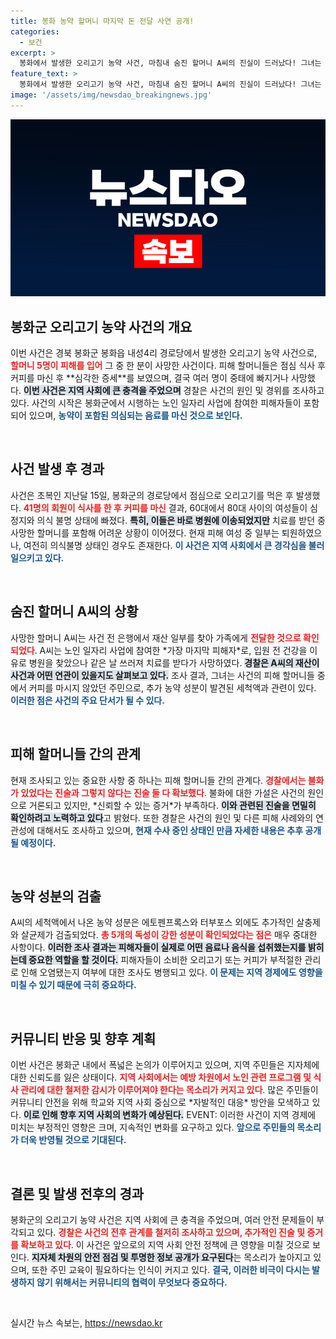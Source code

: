 ```yaml
---
title: 봉화 농약 할머니 마지막 돈 전달 사연 공개!
categories:
  - 보건
excerpt: >
  봉화에서 발생한 오리고기 농약 사건, 마침내 숨진 할머니 A씨의 진실이 드러났다! 그녀는 은행에서 가족에게 돈을 전달 후 쓰러져 치료받다 사망했으며, 사건의 숨은 단서들이 밝혀지고 있다. 클릭해서 자세한 경과를 확인하세요!
feature_text: >
  봉화에서 발생한 오리고기 농약 사건, 마침내 숨진 할머니 A씨의 진실이 드러났다! 그녀는 은행에서 가족에게 돈을 전달 후 쓰러져 치료받다 사망했으며, 사건의 숨은 단서들이 밝혀지고 있다. 클릭해서 자세한 경과를 확인하세요!
image: '/assets/img/newsdao_breakingnews.jpg'
---
```


<p><img src="/assets/img/newsdao_breakingnews.jpg" alt="cryptoinkorea 속보" /></p>

<h2 data-ke-size="size26">봉화군 오리고기 농약 사건의 개요</h2>

<p data-ke-size="size16">이번 사건은 경북 봉화군 봉화읍 내성4리 경로당에서 발생한 오리고기 농약 사건으로, <b><span style="color: #ee2323;">할머니 5명이 피해를 입어</span></b> 그 중 한 분이 사망한 사건이다. 피해 할머니들은 점심 식사 후 커피를 마신 후 **심각한 증세**를 보였으며, 결국 여러 명이 중태에 빠지거나 사망했다. <b><span style="background-color: #21538527;">이번 사건은 지역 사회에 큰 충격을 주었으며</span></b> 경찰은 사건의 원인 및 경위를 조사하고 있다. 사건의 시작은 봉화군에서 시행하는 노인 일자리 사업에 참여한 피해자들이 포함되어 있으며, <b><span style="color: #1a5490;">농약이 포함된 의심되는 음료를 마신 것으로 보인다.</span></b></p>

<p data-ke-size="size16">&nbsp;</p>

<h2 data-ke-size="size26">사건 발생 후 경과</h2>

<p data-ke-size="size16">사건은 초복인 지난달 15일, 봉화군의 경로당에서 점심으로 오리고기를 먹은 후 발생했다. <b><span style="color: #ee2323;">41명의 회원이 식사를 한 후 커피를 마신</span></b> 결과, 60대에서 80대 사이의 여성들이 심정지와 의식 불명 상태에 빠졌다. <b><span style="background-color: #21538527;">특히, 이들은 바로 병원에 이송되었지만</span></b> 치료를 받던 중 사망한 할머니를 포함해 어려운 상황이 이어졌다. 현재 피해 여성 중 일부는 퇴원하였으나, 여전히 의식불명 상태인 경우도 존재한다. <b><span style="color: #1a5490;">이 사건은 지역 사회에서 큰 경각심을 불러일으키고 있다.</span></b></p>

<p data-ke-size="size16">&nbsp;</p>

<h2 data-ke-size="size26">숨진 할머니 A씨의 상황</h2>

<p data-ke-size="size16">사망한 할머니 A씨는 사건 전 은행에서 재산 일부를 찾아 가족에게 <b><span style="color: #ee2323;">전달한 것으로 확인되었다</span></b>. A씨는 노인 일자리 사업에 참여한 *가장 마지막 피해자*로, 입원 전 건강을 이유로 병원을 찾았으나 같은 날 쓰러져 치료를 받다가 사망하였다. <b><span style="background-color: #21538527;">경찰은 A씨의 재산이 사건과 어떤 연관이 있을지도 살펴보고 있다.</span></b> 조사 결과, 그녀는 사건의 피해 할머니들 중에서 커피를 마시지 않았던 주민으로, 추가 농약 성분이 발견된 세척액과 관련이 있다. <b><span style="color: #1a5490;">이러한 점은 사건의 주요 단서가 될 수 있다.</span></b></p>

<p data-ke-size="size16">&nbsp;</p>

<h2 data-ke-size="size26">피해 할머니들 간의 관계</h2>

<p data-ke-size="size16">현재 조사되고 있는 중요한 사항 중 하나는 피해 할머니들 간의 관계다. <b><span style="color: #ee2323;">경찰에서는 불화가 있었다는 진술과 그렇지 않다는 진술 둘 다 확보했다</span></b>. 불화에 대한 가설은 사건의 원인으로 거론되고 있지만, *신뢰할 수 있는 증거*가 부족하다. <b><span style="background-color: #21538527;">이와 관련된 진술을 면밀히 확인하려고 노력하고 있다</span></b>고 밝혔다. 또한 경찰은 사건의 원인 및 다른 피해 사례와의 연관성에 대해서도 조사하고 있으며, <b><span style="color: #1a5490;">현재 수사 중인 상태인 만큼 자세한 내용은 추후 공개될 예정이다.</span></b></p>

<p data-ke-size="size16">&nbsp;</p>

<h2 data-ke-size="size26">농약 성분의 검출</h2>

<p data-ke-size="size16">A씨의 세척액에서 나온 농약 성분은 에토펜프록스와 터부포스 외에도 추가적인 살충제와 살균제가 검출되었다. <b><span style="color: #ee2323;">총 5개의 독성이 강한 성분이 확인되었다는 점은</span></b> 매우 중대한 사항이다. <b><span style="background-color: #21538527;">이러한 조사 결과는 피해자들이 실제로 어떤 음료나 음식을 섭취했는지를 밝히는데 중요한 역할을 할 것이다.</span></b> 피해자들이 소비한 오리고기 또는 커피가 부적절한 관리로 인해 오염됐는지 여부에 대한 조사도 병행되고 있다. <b><span style="color: #1a5490;">이 문제는 지역 경제에도 영향을 미칠 수 있기 때문에 극히 중요하다.</span></b></p>

<p data-ke-size="size16">&nbsp;</p>

<h2 data-ke-size="size26">커뮤니티 반응 및 향후 계획</h2>

<p data-ke-size="size16">이번 사건은 봉화군 내에서 폭넓은 논의가 이루어지고 있으며, 지역 주민들은 지자체에 대한 신뢰도를 잃은 상태이다. <b><span style="color: #ee2323;">지역 사회에서는 예방 차원에서 노인 관련 프로그램 및 식사 관리에 대한 철저한 감시가 이루어져야 한다는 목소리가 커지고 있다</span></b>. 많은 주민들이 커뮤니티 안전을 위해 학교와 지역 사회 중심으로 *자발적인 대응* 방안을 모색하고 있다. <b><span style="background-color: #21538527;">이로 인해 향후 지역 사회의 변화가 예상된다.</span></b> EVENT: 이러한 사건이 지역 경제에 미치는 부정적인 영향은 크며, 지속적인 변화를 요구하고 있다. <b><span style="color: #1a5490;">앞으로 주민들의 목소리가 더욱 반영될 것으로 기대된다.</span></b></p>

<p data-ke-size="size16">&nbsp;</p>

<h2 data-ke-size="size26">결론 및 발생 전후의 경과</h2>

<p data-ke-size="size16">봉화군의 오리고기 농약 사건은 지역 사회에 큰 충격을 주었으며, 여러 안전 문제들이 부각되고 있다. <b><span style="color: #ee2323;">경찰은 사건의 전후 관계를 철저히 조사하고 있으며, 추가적인 진술 및 증거를 확보하고 있다</span></b>. 이 사건은 앞으로의 지역 사회 안전 정책에 큰 영향을 미칠 것으로 보인다. <b><span style="background-color: #21538527;">지자체 차원의 안전 점검 및 투명한 정보 공개가 요구된다</span></b>는 목소리가 높아지고 있으며, 또한 주민 교육이 필요하다는 인식이 커지고 있다. <b><span style="color: #1a5490;">결국, 이러한 비극이 다시는 발생하지 않기 위해서는 커뮤니티의 협력이 무엇보다 중요하다.</span></b></p> 

<p data-ke-size="size16">&nbsp;</p>
실시간 뉴스 속보는, <a href="https://newsdao.kr" rel="dofollow">https://newsdao.kr</a>


